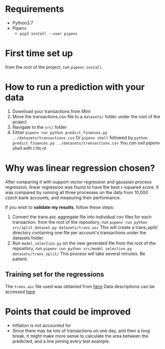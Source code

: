 # Requirements
+ Python3.7
+ Pipenv
    + `pip3 install --user pipenv`


# First time set up
from the root of the project, run `pipenv install`.


# How to run a prediction with your data
1. Download your transactions from Mint
2. Move the transactions.csv file to a `datasets/` folder under the root of the project
3. Navigate to the `src/` folder
4. Either `pipenv run python predict_finances.py ../datasets/transactions.csv`
    Or `pipenv shell` followed by `python predict_finances.py ../datasets/transactions.csv`
    _You can exit pipenv shell with `CTRL+D`_


# Why was linear regression chosen?
After comparing it with support vector regression and gaussian process regression, linear regression was found to have the best r-squared score.
It was compared by running all three processes on the data from 10,000 czech bank accounts, and measuring their performance.

If you wish to **validate my results**, follow these steps:
1. Convert the trans.asc aggregate file into individual csv files for each transaction.
    from the root of the repository, run `pipenv run python src/split_dataset.py datasets/trans.asc`
    This will create a trans_split/ directory containing one file per account's transactions under the datasets folder.
2. Run `model_selection.py` on the new generated file
    from the root of the repository, run `pipenv run python src/model_selection.py datasets/trans_split/`
    This process will take several minutes. Be patient.


## Training set for the regressions
The `trans.asc` file used was obtained from [here](https://github.com/awesomedata/awesome-public-datasets/issues/234)
Data descriptions can be accessed [here](https://web.archive.org/web/20161019192412/http://lisp.vse.cz/pkdd99/berka.htm)


# Points that could be improved
+ Inflation is not accounted for
+ Since there may be lots of transactions on one day, and then a long break, it might make more sense to calculate the area between the predicted, and a line joining every test example.
